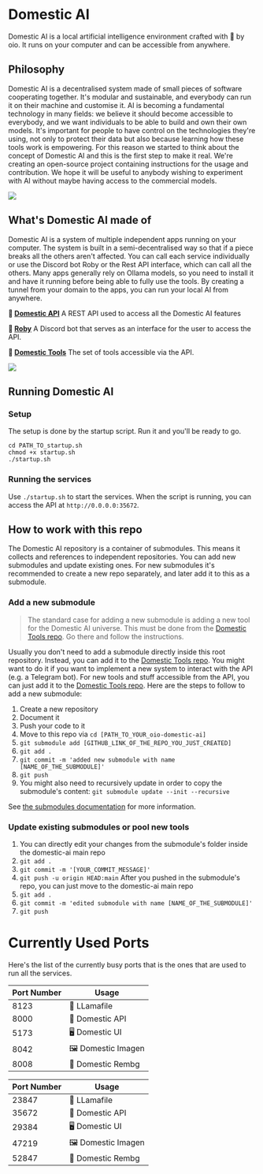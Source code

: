 # Domestic AI

Domestic AI is a local artificial intelligence environment crafted with 💛 by oio. It runs on your computer and can be accessible from anywhere.

## Philosophy

Domestic AI is a decentralised system made of small pieces of software cooperating together. It's modular and sustainable, and everybody can run it on their machine and customise it. AI is becoming a fundamental technology in many fields: we believe it should become accessible to everybody, and we want individuals to be able to build and own their own models. It's important for people to have control on the technologies they're using, not only to protect their data but also because learning how these tools work is empowering. For this reason we started to think about the concept of Domestic AI and this is the first step to make it real. We're creating an open-source project containing instructions for the usage and contribution. We hope it will be useful to anybody wishing to experiment with AI without maybe having access to the commercial models.

<img src="https://c.tenor.com/PMITaIPBRBkAAAAd/tenor.gif"/>

## What's Domestic AI made of

Domestic AI is a system of multiple independent apps running on your computer. The system is built in a semi-decentralised way so that if a piece breaks all the others aren't affected. You can call each service individually or use the Discord bot Roby or the Rest API interface, which can call all the others. Many apps generally rely on Ollama models, so you need to install it and have it running before being able to fully use the tools. By creating a tunnel from your domain to the apps, you can run your local AI from anywhere.

**🧠 <a href="https://github.com/oio/domestic-api" target="_blank">Domestic API</a>**
A REST API used to access all the Domestic AI features

**🤖 <a href="https://github.com/oio/roby" target="_blank">Roby</a>**
A Discord bot that serves as an interface for the user to access the API.

**🧰 <a href="https://github.com/oio/domestic-tools" target="_blank">Domestic Tools</a>**
The set of tools accessible via the API.

<img src="https://c.tenor.com/hMpWqkfqAwYAAAAd/tenor.gif"/>

## Running Domestic AI

### Setup

The setup is done by the startup script. Run it and you'll be ready to go.

```
cd PATH_TO_startup.sh
chmod +x startup.sh
./startup.sh
```

### Running the services

Use `./startup.sh` to start the services.
When the script is running, you can access the API at `http://0.0.0.0:35672`.

## How to work with this repo

The Domestic AI repository is a container of submodules. This means it collects and references to independent repositories. You can add new submodules and update existing ones. For new submodules it's recommended to create a new repo separately, and later add it to this as a submodule.

### Add a new submodule

> The standard case for adding a new submodule is adding a new tool for the Domestic AI universe. This must be done from the [Domestic Tools repo](https://github.com/oio/domestic-tools). Go there and follow the instructions.

Usually you don't need to add a submodule directly inside this root repository. Instead, you can add it to the [Domestic Tools repo](https://github.com/oio/domestic-tools). You might want to do it if you want to implement a new system to interact with the API (e.g. a Telegram bot). For new tools and stuff accessible from the API, you can just add it to the [Domestic Tools repo](https://github.com/oio/domestic-tools).
Here are the steps to follow to add a new submodule:

1. Create a new repository
1. Document it
1. Push your code to it
1. Move to this repo via `cd [PATH_TO_YOUR_oio-domestic-ai]`
1. `git submodule add [GITHUB_LINK_OF_THE_REPO_YOU_JUST_CREATED]`
1. `git add .`
1. `git commit -m 'added new submodule with name [NAME_OF_THE_SUBMODULE]'`
1. `git push`
1. You might also need to recursively update in order to copy the submodule's content: `git submodule update --init --recursive`

See [the submodules documentation](https://git-scm.com/book/en/v2/Git-Tools-Submodules) for more information.

### Update existing submodules or pool new tools

1. You can directly edit your changes from the submodule's folder inside the domestic-ai main repo
1. `git add .`
1. `git commit -m '[YOUR_COMMIT_MESSAGE]'`
1. `git push -u origin HEAD:main`
   After you pushed in the submodule's repo, you can just move to the domestic-ai main repo
1. `git add .`
1. `git commit -m 'edited submodule with name [NAME_OF_THE_SUBMODULE]'`
1. `git push`

# Currently Used Ports

Here's the list of the currently busy ports that is the ones that are used to run all the services.

| Port Number | Usage              |
| ----------- | ------------------ |
| 8123        | 🧠 LLamafile       |
| 8000        | 🐝 Domestic API    |
| 5173        | 🖥️ Domestic UI     |
| 8042        | 🖼️ Domestic Imagen |
| 8008        | 🧽 Domestic Rembg  |

| Port Number | Usage              |
| ----------- | ------------------ |
| 23847       | 🧠 LLamafile       |
| 35672       | 🐝 Domestic API    |
| 29384       | 🖥️ Domestic UI     |
| 47219       | 🖼️ Domestic Imagen |
| 52847       | 🧽 Domestic Rembg  |
